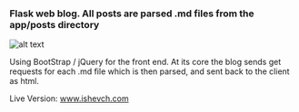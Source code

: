 ### Flask web blog. All posts are parsed .md files from the app/posts directory
![alt text](https://i.imgur.com/4YYgnWs.png")

Using BootStrap / jQuery for the front end.
At its core the blog sends get requests for each .md file which is then parsed, and sent back to the client as html.

Live Version: www.ishevch.com